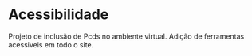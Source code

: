 # Acessibilidade
Projeto de inclusão de Pcds no ambiente virtual.
Adição de ferramentas acessiveis em todo o site.
